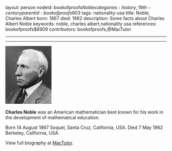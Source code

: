 layout: person
nodeid: bookofproofs$Noble
categories: history,19th-century
parentid: bookofproofs$603
tags: nationality-usa
title: Noble, Charles Albert
born: 1867
died: 1962
description: Some facts about Charles Albert Noble
keywords: noble, charles albert,nationality usa
references: bookofproofs$6909
contributors: bookofproofs,@MacTutor

---


---

![Noble.jpg](https://github.com/bookofproofs/bookofproofs.github.io/blob/main/_sources/_assets/images/portraits/Noble.jpg?raw=true)

**Charles Noble** was an American mathematician best known for his work in the development of mathematical education.

Born 14 August 1867 Soquel, Santa Cruz, California, USA. Died 7 May 1962 Berkeley, California, USA.


View full biography at [MacTutor](https://mathshistory.st-andrews.ac.uk/Biographies/Noble/).